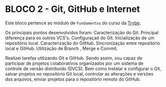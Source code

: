 # BLOCO 2 - Git, GitHub e Internet

Este bloco pertence ao módulo de `Fundamentos` do curso da [Trybe](https://www.betrybe.com/). 

Os principais pontos desenvolvidos foram:
Caracterização do Git.
Principal diferença para os outros VCS's.
Configuraçaõ do Git. 
Inicialização de um repositório local.
Caracterização do GitHub.
Sincronização entre repositório local e GitHub.
Utilização de Branch , Merge e Commit.

Realizei tarefas utilizando Git e GitHub. Sendo assim, sou capaz de participar de projetos colaborativos organizados por um sistema de controle de versão distribuído (DVCS). Bem como instalar e configurar o Git, salvar projetos no repositório Git local, controlar as alterações e versões dos arquivos, enviar projetos para o repositório remoto do GitHub.


